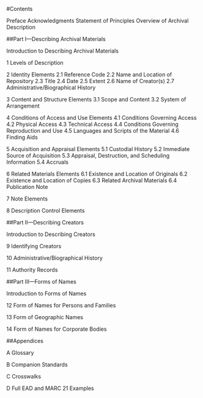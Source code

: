 #Contents

Preface
Acknowledgments
Statement of Principles
Overview of Archival Description

##Part I—Describing Archival Materials

Introduction to Describing Archival Materials

1		Levels of Description

2   Identity Elements
	2.1		Reference Code
	2.2    Name and Location of Repository
	2.3    Title
	2.4    Date
	2.5    Extent
	2.6    Name of Creator(s)
	2.7    Administrative/Biographical History

3   Content and Structure Elements
	3.1    Scope and Content
	3.2    System of Arrangement

4    Conditions of Access and Use Elements
	4.1    Conditions Governing Access
	4.2    Physical Access
	4.3    Technical Access
	4.4    Conditions Governing Reproduction and Use
	4.5    Languages and Scripts of the Material
	4.6    Finding Aids

5    Acquisition and Appraisal Elements
	5.1    Custodial History
	5.2    Immediate Source of Acquisition
	5.3    Appraisal, Destruction, and Scheduling Information
	5.4    Accruals

6    Related Materials Elements
	6.1    Existence and Location of Originals
	6.2    Existence and Location of Copies
	6.3    Related Archival Materials
	6.4    Publication Note

7    Note Elements

8    Description Control Elements

##Part II—Describing Creators

Introduction to Describing Creators

9    Identifying Creators

10    Administrative/Biographical History

11    Authority Records

##Part III—Forms of Names

Introduction to Forms of Names

12  Form of Names for Persons and Families

13    Form of Geographic Names

14    Form of Names for Corporate Bodies

##Appendices

A    Glossary

B    Companion Standards

C    Crosswalks

D    Full EAD and MARC 21 Examples
